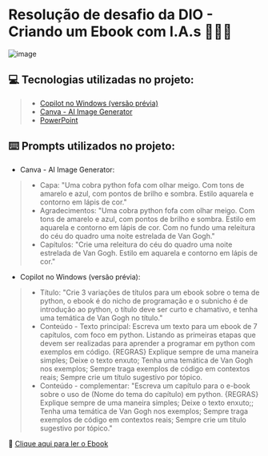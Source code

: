 # Resolução de desafio da DIO - Criando um Ebook com I.A.s  📘🤖🌻

![image](https://github.com/user-attachments/assets/07b31fd0-7840-4817-aebc-1ce732bb1f99)


💻 Tecnologias utilizadas no projeto:
------------------------------------
> - [Copilot no Windows (versão prévia)](https://support.microsoft.com/pt-br/windows/bem-vindo-ao-copilot-no-windows-675708af-8c16-4675-afeb-85a5a476ccb0)
> - [Canva - AI Image Generator](https://www.canva.com/ai-image-generator/)
> - [PowerPoint](https://www.microsoft.com/en/microsoft-365/powerpoint?market=af)

⌨️ **Prompts** utilizados no projeto:
------------------------------------
- Canva - AI Image Generator: 
> - Capa: "Uma cobra python fofa com olhar meigo. Com tons de amarelo e azul, com pontos de brilho e sombra. Estilo aquarela e contorno em lápis de cor."
> - Agradecimentos: "Uma cobra python fofa com olhar meigo. Com tons de amarelo e azul, com pontos de brilho e sombra. Estilo em aquarela e contorno em lápis de cor. Com no fundo uma releitura do céu do quadro uma noite estrelada de Van Gogh."
> - Capítulos: "Crie uma releitura do céu do quadro uma noite estrelada de Van Gogh.  Estilo em aquarela e contorno em lápis de cor."

-  Copilot  no Windows (versão prévia):
> - Título: "Crie 3 variações de títulos para um ebook sobre o tema de python, o ebook é do nicho de programação e o subnicho é de introdução ao python, o título deve ser curto e chamativo, e tenha uma temática de Van Gogh no título."
> - Conteúdo - Texto principal: Escreva um texto para um ebook de 7 capítulos, com foco em python. Listando as primeiras etapas que devem ser realizadas para aprender a programar em python com exemplos em código. {REGRAS} Explique sempre de uma maneira simples; Deixe o texto enxuto; Tenha uma temática de Van Gogh nos exemplos; Sempre traga exemplos de código em contextos reais; Sempre crie um título sugestivo por tópico.
> - Conteúdo - complementar: "Escreva um capítulo para o e-book sobre o uso de (Nome do tema do capítulo) em python. {REGRAS} Explique sempre de uma maneira simples; Deixe o texto enxuto;; Tenha uma temática de Van Gogh nos exemplos; Sempre traga exemplos de código em contextos reais; Sempre crie um título sugestivo por tópico."


📖 [Clique aqui para ler o Ebook](https://github.com/NinaVers/Santander_2024_IA/blob/97f06f52404be1be4cecc56f62487f3c9dd1f220/Ebook%20-%20Desafio%20Dio%20-%20Nina.pdf)

